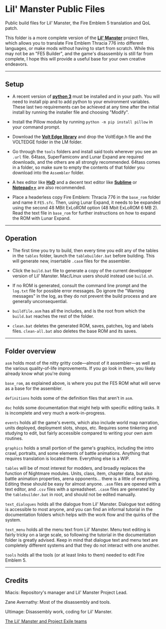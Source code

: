 # Lil' Manster Public Files
 Public build files for Lil' Manster, the Fire Emblem 5 translation and QoL patch.

This folder is a more complete version of the [**Lil' Manster**](https://forums.serenesforest.net/index.php?/topic/90189-fe5-lil-manster-%E2%80%93-translation-and-quality-of-life-patch-for-thracia-776/#comments) project files, which allows you to translate Fire Emblem Thracia 776 into different languages, or make mods without having to start from scratch.
While this may not be an "FE5 Builder", and the game's disassembly is still far from complete, I hope this will provide a useful base for your own creative endeavors.

-----------------
Setup
-----------------

- A recent version of [**python 3**](https://www.python.org/) must be installed and in your path.
  You will need to install pip and to add python to your environment variables.
  These last two requirements can be achieved at any time after the initial install by running the installer file and choosing "Modify".

- Install the Pillow module by running `python -m pip install pillow` in your command prompt.

- Download the [**Volt Edge library**](https://github.com/ZaneAvernathy/VoltEdge) and drop the VoltEdge.h file and the VOLTEDGE folder in the LM folder.

- Go through the `tools` folders and install said tools wherever you see an `.url` file.
  64tass, SuperFamiconv and Lunar Expand are required downloads, and the others are all strongly recommended.
  64tass comes in a folder, so make sure to empty the contents of that folder you download into the `Assembler` folder.
 
- A hex editor like [**HxD**](https://mh-nexus.de/en/hxd/) and a decent text editor like [**Sublime**](https://www.sublimetext.com/) or [**Notepad++**](https://notepad-plus-plus.org/) are also recommended.

- Place a headerless copy Fire Emblem: Thracia 776 in the `base_rom` folder and name it `FE5.sfc`.
  Then, using Lunar Expand, it needs to be expanded using the second 48 MBit ExLoROM option (48 Mbit ExLoROM 6 MB 2).
  Read the text file in `base_rom` for further instructions on how to expand the ROM with Lunar Expand.

-----------------
Operation
-----------------

- The first time you try to build, then every time you edit any of the tables in the `tables` folder, launch the `tablebuilder.bat` before building.
  This will generate new, insertable `.casm` files for the assembler.

- Click the `build.bat` file to generate a copy of the current developper version of Lil' Manster.
  Mac/Linux users should instead use `build.sh`.

- If no ROM is generated, consult the command line prompt and the `log.txt` file for possible error messages.
  Do ignore the "Warning messages" in the log, as they do not prevent the build process and are generally unconsequential.

- `buildfile.asm` has all the includes, and is the root from which the `build.bat` reaches the rest of the folder.

- `clean.bat` deletes the generated ROM, saves, patches, log and labels files.
  `clean-all.bat` also deletes the base ROM and its saves.

----------------
Folder overview
----------------

`asm` holds most of the nitty gritty code—almost of it assembler—as well as the various quality-of-life improvements. If you go look in there, you likely already know what you're doing

`base_rom`, as explained above, is where you put the FE5 ROM what will serve as a base for the assembler.

`definitions` holds some of the definition files that aren't in `asm`.

`doc` holds some documentation that might help with specific editing tasks. It is incomplete and very much a work-in-progress.

`events` holds all the game's events, which also include world map narration, units deployed, deployment slots, shops, etc.
Requires some tinkering and studying to edit, but fairly accessible compared to writing your own asm routines.

`graphics` holds a small portion of the game's graphics, including the intro crawl, portraits, and some elements of battle animations.
Anything that requires translation is located there. Everything else is a WIP.

`tables` will be of most interest for modders, and broadly replaces the function of Nightmare modules.
Units, class, item, chapter data, but also battle animation properties, arena opponents... there is a little of everything. Editing these should be easy for almost anyone.
`.asm` files are opened with a text editor, and `.csv` files with a spreadsheet.
`.casm` files are generated by the `tablebuilder.bat` in root, and should not be edited manually.

`text_dialogues` holds all the dialogue from Lil' Manster. Dialogue text editing is accessible to most anyone, and you can find an informal tutorial in the documentation folders which helps with the work flow and the quirks of the system.

`text_menu` holds all the menu text from Lil' Manster. Menu text editing is fairly tricky on a large scale, so following the tutorial in the documentation folder is greatly advised.
Keep in mind that dialogue text and menu text are completely different systems and that they do not interact with one another.

`tools` holds all the tools (or at least links to them) needed to edit Fire Emblem 5.

----------------
Credits
----------------

Miacis: Repository's manager and Lil' Manster Project Lead.

Zane Avernathy: Most of the disassembly and tools.

Ultimage: Disassembly work, coding for Lil' Manster.

[The Lil' Manster and Project Exile teams](https://forums.serenesforest.net/index.php?/topic/90189-fe5-lil-manster-%E2%80%93-translation-and-quality-of-life-patch-for-thracia-776/#comments)
